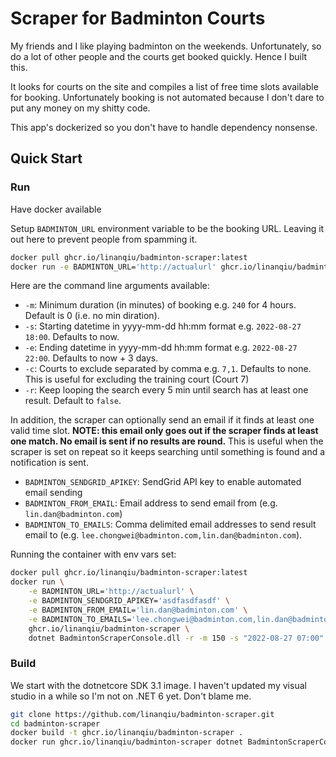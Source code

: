 # Scraper for Badminton Courts

My friends and I like playing badminton on the weekends. Unfortunately, so do a lot of other people and the courts get booked quickly. Hence I built this.

It looks for courts on the site and compiles a list of free time slots available for booking. Unfortunately booking is not automated because I don't dare to put any money on my shitty code.

This app's dockerized so you don't have to handle dependency nonsense.

## Quick Start

### Run

Have docker available

Setup `BADMINTON_URL` environment variable to be the booking URL. Leaving it out here to prevent people from spamming it.

```bash
docker pull ghcr.io/linanqiu/badminton-scraper:latest
docker run -e BADMINTON_URL='http://actualurl' ghcr.io/linanqiu/badminton-scraper dotnet BadmintonScraperConsole.dll -r -m 150 -s "2022-08-27 07:00" -e "2022-08-27 20:00" -c 7
```

Here are the command line arguments available:

* `-m`: Minimum duration (in minutes) of booking e.g. `240` for 4 hours. Default is 0 (i.e. no min diration).
* `-s`: Starting datetime in yyyy-mm-dd hh:mm format e.g. `2022-08-27 18:00`. Defaults to now.
* `-e`: Ending datetime in yyyy-mm-dd hh:mm format e.g. `2022-08-27 22:00`. Defaults to now + 3 days.
* `-c`: Courts to exclude separated by comma e.g. `7,1`. Defaults to none. This is useful for excluding the training court (Court 7)
* `-r`: Keep looping the search every 5 min until search has at least one result. Default to `false`.

In addition, the scraper can optionally send an email if it finds at least one valid time slot. **NOTE: this email only goes out if the scraper finds at least one match. No email is sent if no results are round.** This is useful when the scraper is set on repeat so it keeps searching until something is found and a notification is sent.

* `BADMINTON_SENDGRID_APIKEY`: SendGrid API key to enable automated email sending
* `BADMINTON_FROM_EMAIL`: Email address to send email from (e.g. `lin.dan@badminton.com`)
* `BADMINTON_TO_EMAILS`: Comma delimited email addresses to send result email to (e.g. `lee.chongwei@badminton.com,lin.dan@badminton.com`).

Running the container with env vars set:

```bash
docker pull ghcr.io/linanqiu/badminton-scraper:latest
docker run \
	-e BADMINTON_URL='http://actualurl' \
	-e BADMINTON_SENDGRID_APIKEY='asdfasdfasdf' \
	-e BADMINTON_FROM_EMAIL='lin.dan@badminton.com' \
	-e BADMINTON_TO_EMAILS='lee.chongwei@badminton.com,lin.dan@badminton.com' \
	ghcr.io/linanqiu/badminton-scraper \
	dotnet BadmintonScraperConsole.dll -r -m 150 -s "2022-08-27 07:00" -e "2022-08-27 20:00" -c 7
```

### Build

We start with the dotnetcore SDK 3.1 image. I haven't updated my visual studio in a while so I'm not on .NET 6 yet. Don't blame me.

```bash
git clone https://github.com/linanqiu/badminton-scraper.git
cd badminton-scraper
docker build -t ghcr.io/linanqiu/badminton-scraper .
docker run ghcr.io/linanqiu/badminton-scraper dotnet BadmintonScraperConsole.dll -r -m 150 -s "2022-08-27 07:00" -e "2022-08-27 20:00" -c 7
```